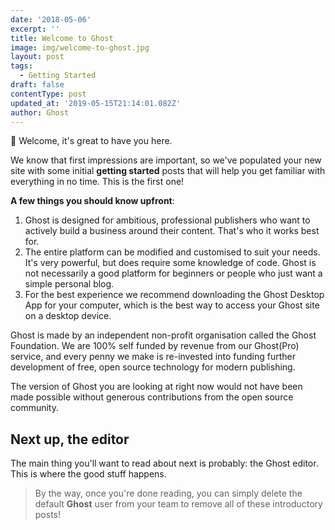 ```yaml
---
date: '2018-05-06'
excerpt: ''
title: Welcome to Ghost
image: img/welcome-to-ghost.jpg
layout: post
tags:
  - Getting Started
draft: false
contentType: post
updated_at: '2019-05-15T21:14:01.082Z'
author: Ghost
---
```

👋 Welcome, it's great to have you here.

We know that first impressions are important, so we've populated your new site with some initial __getting started__ posts that will help you get familiar with everything in no time. This is the first one\!

__A few things you should know upfront__:

1. Ghost is designed for ambitious, professional publishers who want to actively build a business around their content. That's who it works best for. 
2. The entire platform can be modified and customised to suit your needs. It's very powerful, but does require some knowledge of code. Ghost is not necessarily a good platform for beginners or people who just want a simple personal blog. 
3. For the best experience we recommend downloading the Ghost Desktop App for your computer, which is the best way to access your Ghost site on a desktop device. 

Ghost is made by an independent non\-profit organisation called the Ghost Foundation. We are 100% self funded by revenue from our Ghost\(Pro\) service, and every penny we make is re\-invested into funding further development of free, open source technology for modern publishing.  

The version of Ghost you are looking at right now would not have been made possible without generous contributions from the open source community.  

## Next up, the editor

The main thing you'll want to read about next is probably: the Ghost editor. This is where the good stuff happens.

> By the way, once you're done reading, you can simply delete the default __Ghost__ user from your team to remove all of these introductory posts\!
